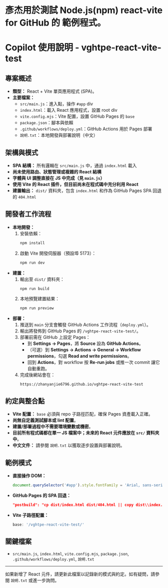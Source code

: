 # 彥杰用於測試 Node.js(npm) react-vite for GitHub 的 範例程式。

# Copilot 使用說明 - vghtpe-react-vite-test

## 專案概述
- **類型：** React + Vite 單頁應用程式 (SPA)。
- **主要檔案：**
  - `src/main.js`：進入點，操作 `#app` div
  - `index.html`：載入 React 應用程式，設置 root div
  - `vite.config.mjs`：Vite 配置，設置 GitHub Pages 的 `base`
  - `package.json`：腳本與依賴
  - `.github/workflows/deploy.yml`：GitHub Actions 用於 Pages 部署
  - `說明.txt`：本地開發與部署說明（中文）

## 架構與模式
- **SPA 結構：** 所有邏輯在 `src/main.js` 中，通過 `index.html` 載入
- **尚未使用路由、狀態管理或複雜的 React 結構**
- **字體與 UI 調整直接在 JS 中完成（見 `main.js`）**
- **使用 Vite 的 React 插件，但目前尚未在程式碼中充分利用 React**
- **建置輸出：** `dist/` 資料夾，包含 `index.html` 和作為 GitHub Pages SPA 回退的 `404.html`

## 開發者工作流程
- **本地開發：**
  1. 安裝依賴：
     ```bash
     npm install
     ```
  2. 啟動 Vite 開發伺服器（預設埠 5173）：
     ```bash
     npm run dev
     ```
- **建置：**
  1. 輸出至 `dist/` 資料夾：
     ```bash
     npm run build
     ```
  2. 本地預覽建置結果：
     ```bash
     npm run preview
     ```
- **部署：**
  1. 推送到 `main` 分支會觸發 GitHub Actions 工作流程（`deploy.yml`）。
  2. 輸出將發佈到 GitHub Pages 的 `/vghtpe-react-vite-test/`。
  3. 部署前需在 GitHub 上設定 Pages：
     - 到 **Settings → Pages**，將 **Source** 設為 **GitHub Actions**。
     - （可選）到 **Settings → Actions → General → Workflow permissions**，勾選 **Read and write permissions**。
     - 回到 **Actions**，對 workflow 按 **Re-run jobs** 或推一次 commit 讓它自動重跑。
  4. 完成後網站會在：
     ```
     https://zhanyanjie6796.github.io/vghtpe-react-vite-test
     ```

## 約定與整合點
- **Vite 配置：** `base` 必須與 repo 子路徑匹配，確保 Pages 資產載入正確。
- **尚無自定義測試腳本或 lint 配置**。
- **建置/部署過程中不需要環境變數或機密**。
- **目前所有程式碼都在單一 JS 檔案中；未來的 React 元件應放在 `src/` 資料夾中**。
- **中文文件：** 請參閱 `說明.txt` 以獲取逐步設置與部署說明。

## 範例模式
- **直接操作 DOM：**
  ```js
  document.querySelector('#app').style.fontFamily = 'Arial, sans-serif';
  ```
- **GitHub Pages 的 SPA 回退：**
  ```json
  "postbuild": "cp dist/index.html dist/404.html || copy dist\\index.html dist\\404.html"
  ```
- **Vite 子路徑配置：**
  ```js
  base: '/vghtpe-react-vite-test/'
  ```

## 關鍵檔案
- `src/main.js`, `index.html`, `vite.config.mjs`, `package.json`, `.github/workflows/deploy.yml`, `說明.txt`

---

如果新增了 React 元件，請更新此檔案以記錄新的模式與約定。如有疑問，請參閱 `說明.txt` 或進一步詢問。
